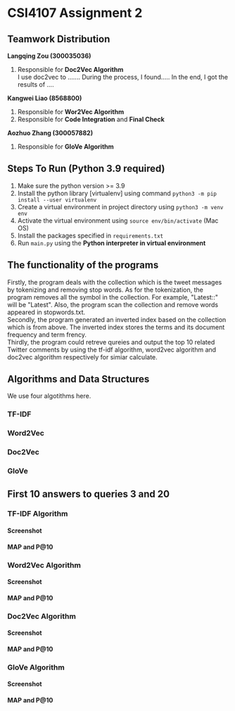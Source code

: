 # CSI4107 Assignment 2
## Teamwork Distribution
**Langqing Zou (300035036)**
1. Responsible for **Doc2Vec Algorithm** <br>
I use doc2vec to ....... During the process, I found..... In the end, I got the results of ....


**Kangwei Liao (8568800)**
1. Responsible for **Wor2Vec Algorithm**
2. Responsible for **Code Integration** and **Final Check**


**Aozhuo Zhang (300057882)**
1. Responsible for **GloVe Algorithm**


## Steps To Run (Python 3.9 required)
1. Make sure the python version >= 3.9
2. Install the python library [virtualenv] using command ```python3 -m pip install --user virtualenv```
3. Create a virtual environment in project directory using ```python3 -m venv env```
4. Activate the virtual environment using ```source env/bin/activate``` (Mac OS)
5. Install the packages specified in ```requirements.txt```
6. Run ```main.py``` using the **Python interpreter in virtual environment**

## The functionality of the programs
Firstly, the program deals with the collection which is the tweet messages by tokenizing and removing stop words. As for the tokenization,
the program removes all the symbol in the collection. For example, "Latest::" will be "Latest". Also, the program scan the collection and remove
words appeared in stopwords.txt.<br>
Secondly, the program generated an inverted index based on the collection which is from above. The inverted index stores the terms and its 
document frequency and term frency.<br>
Thirdly, the program could retreve qureies and output the top 10 related Twitter comments by using the tf-idf algorithm, word2vec algorithm and doc2vec algorithm respectively for simiar calculate.


## Algorithms and Data Structures
We use four algotithms here. 
### TF-IDF
### Word2Vec
### Doc2Vec
### GloVe

## First 10 answers to queries 3 and 20

### TF-IDF Algorithm
#### Screenshot
#### MAP and P@10
### Word2Vec Algorithm
#### Screenshot
#### MAP and P@10
### Doc2Vec Algorithm
#### Screenshot
#### MAP and P@10
### GloVe Algorithm
#### Screenshot
#### MAP and P@10
